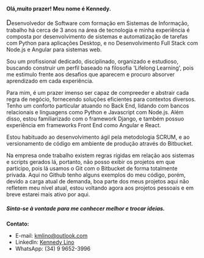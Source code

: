  #### Olá,muito prazer! Meu nome é Kennedy.

<font size="4">D</font>esenvolvedor de Software com formação em Sistemas de Informação, trabalho há cerca de 3 anos na área de tecnologia e minha experiência é composta por desenvolvimento de sistemas e automatização de tarefas com Python para aplicações Desktop, e no Desenvolvimento Full Stack com Node.js e Angular para sistemas web.

Sou um profissional dedicado, disciplinado, organizado e estudioso, buscando construir um perfil baseado na filosofia 'Lifelong Learning', pois me estimulo frente aos desafios que aparecem e procuro absorver aprendizado em cada experiência.

Para mim, é um prazer imenso ser capaz de compreeder e abstrair cada regra de negócio, fornecendo soluções eficientes para contextos diversos. Tenho um conforto particular atuando no Back End, lidando com bancos relacionais e linguagens como Python e Javascript com Node.js. Além disso, estou familiarizado com o framework Django, e também possuo experiência em frameworks Front End como Angular e React.

Estou habituado ao desenvolvimento ágil pela metodologia SCRUM, e ao versionamento de código em ambiente de produção através do Bitbucket.

Na empresa onde trabalho existem regras rígidas em relação aos sistemas e scripts gerados lá, portanto, não posso exibir os projetos em que participo, pois lá usamos o Git com o Bitbucket de forma totalmente privada. Aqui no Github tenho alguns exemplos do meu código, porém, devido a carga atual de demanda, boa parte dos meus projetos aqui não refletem meu nível atual, estou voltando agora aos projetos pessoais e em breve estarei mais ativo por aqui.

##### Sinta-se à vontade para me conhecer melhor e trocar ideias.

**Contato:**
- E-mail: kmlino@outlook.com
- LinkedIn: [Kennedy Lino](https://www.linkedin.com/in/kennedy-lino-lkd/)
- WhatsApp: (34) 9 9652-3996
